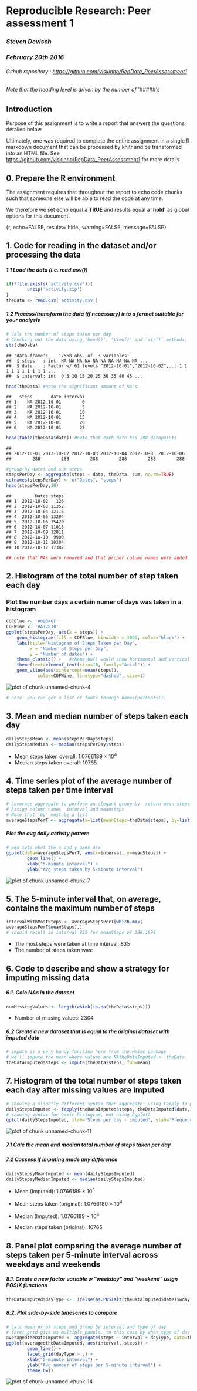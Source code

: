 # Reproducible Research: Peer assessment 1
### *Steven Devisch*
### *February 20th 2016*
###### Github repository : https://github.com/viskinho/RepData_PeerAssessment1
###### Note that the heading level is driven by the number of '#####'s
## Introduction
Purpose of this assignment is to write a report that answers the questions detailed below. 

Ultimately, one was required  to complete the entire assignment in a single R markdown document
that can be processed by knitr and be transformed into an HTML file.
See https://github.com/viskinho/RepData_PeerAssessment1 for more details

## 0. Prepare the R environment

The assignment requires that throughout the report to echo code chunks such that 
someone else will be able to read the code at any time. 

We therefore we set echo equal a **TRUE** and results equal a **'hold'** as 
global options for this document.  

{r, echo=FALSE, results='hide', warning=FALSE, message=FALSE}



## 1. Code for reading in the dataset and/or processing the data
##### 1.1 Load the data (i.e. read.csv())

```r
if(!file.exists('activity.csv')){
        unzip('activity.zip')
}
theData <- read.csv('activity.csv')
```
##### 1.2 Process/transform the data (if necessary) into a format suitable for your analysis

```r
# Calc the number of steps taken per day
# Checking out the data using 'head()', 'View()' and `str()` methods:
str(theData)
```

```
## 'data.frame':	17568 obs. of  3 variables:
##  $ steps   : int  NA NA NA NA NA NA NA NA NA NA ...
##  $ date    : Factor w/ 61 levels "2012-10-01","2012-10-02",..: 1 1 1 1 1 1 1 1 1 1 ...
##  $ interval: int  0 5 10 15 20 25 30 35 40 45 ...
```

```r
head(theData) #note the significant amount of NA's
```

```
##   steps       date interval
## 1    NA 2012-10-01        0
## 2    NA 2012-10-01        5
## 3    NA 2012-10-01       10
## 4    NA 2012-10-01       15
## 5    NA 2012-10-01       20
## 6    NA 2012-10-01       25
```

```r
head(table(theData$date)) #note that each date has 288 datapoints
```

```
## 
## 2012-10-01 2012-10-02 2012-10-03 2012-10-04 2012-10-05 2012-10-06 
##        288        288        288        288        288        288
```

```r
#group by dates and sum steps
stepsPerDay <- aggregate(steps ~ date, theData, sum, na.rm=TRUE) 
colnames(stepsPerDay) <- c("Dates", "steps")
head(stepsPerDay,10) 
```

```
##         Dates steps
## 1  2012-10-02   126
## 2  2012-10-03 11352
## 3  2012-10-04 12116
## 4  2012-10-05 13294
## 5  2012-10-06 15420
## 6  2012-10-07 11015
## 7  2012-10-09 12811
## 8  2012-10-10  9900
## 9  2012-10-11 10304
## 10 2012-10-12 17382
```

```r
## note that NAs were removed and that proper column names were added 
```
## 2. Histogram of the total number of step taken each day
### Plot the number days a certain numer of days was taken in a histogram


```r
COFBlue <- '#003A6F'
COFWine <- '#A12830'
ggplot(stepsPerDay, aes(x = steps)) + 
    geom_histogram(fill = COFBlue, binwidth = 1000, color="black") + 
    labs(title="Histogram of Steps Taken per Day", 
         x = "Number of Steps per Day", 
         y = "Number of dates") + 
    theme_classic() +   #theme_bw() would show horizontal and vertical guides; classic removes                         them
    theme(text=element_text(size=16, family="Arial")) +
    geom_vline(aes(xintercept=mean(steps)),
            color=COFWine, linetype="dashed", size=1)
```

![plot of chunk unnamed-chunk-4](figure/unnamed-chunk-4-1.png)

```r
# note: you can get a list of fonts through names(pdfFonts())         
```
## 3. Mean and median number of steps taken each day

```r
dailyStepsMean <- mean(stepsPerDay$steps)
dailyStepsMedian <- median(stepsPerDay$steps)
```
* Mean steps taken overall: 1.0766189 &times; 10<sup>4</sup>
* Median steps taken overall:  10765

## 4. Time series plot of the average number of steps taken per time interval

```r
# Leverage aggregate to perform an elegant group by  return mean steps for each interval
# Assign column names  interval and meansteps
# Note that 'by' must be a list
averageStepsPerT <- aggregate(x=list(meanSteps=theData$steps), by=list(interval=theData$interval), FUN=mean, na.rm=TRUE)
```

##### Plot the avg daily activity pattern

```r
# aes sets what the x and y axes are
ggplot(data=averageStepsPerT, aes(x=interval, y=meanSteps)) +
        geom_line() +
        xlab("5-minute interval") +
        ylab("Avg steps taken by 5-minute interval") 
```

![plot of chunk unnamed-chunk-7](figure/unnamed-chunk-7-1.png)

## 5. The 5-minute interval that, on average, contains the maximum number of steps

```r
intervalWithMostSteps <- averageStepsPerT[which.max(  
averageStepsPerT$meanSteps),]
# should result in interval 835 for meanSteps of 206.1698
```

* The most steps were taken at time interval: 835
* The number of steps taken was: 

## 6. Code to describe and show a strategy for imputing missing data
##### 6.1. Calc NAs in the dataset 

```r
numMissingValues <- length(which(is.na(theData$steps)))
```
* Number of missing values: 2304

##### 6.2 Create a new dataset that is equal to the original dataset with imputed data


```r
# impute is a very handy function here from the Hmisc package
# we'll impute the mean where values are NAtheDataImputed <- theData
theDataImputed$steps <- impute(theData$steps, fun=mean)
```

## 7. Histogram of the total number of steps taken each day after missing values are imputed

```r
# showing a slightly different syntax than aggregate: using tapply to perform the sum by date
dailyStepsImputed <- tapply(theDataImputed$steps, theDataImputed$date, sum)
# showing syntax for basic histogram, not using Ggplot2
qplot(dailyStepsImputed, xlab='Steps per day - imputed', ylab='Frequency using binwith 1500', binwidth=1500)
```

![plot of chunk unnamed-chunk-11](figure/unnamed-chunk-11-1.png)

##### 7.1 Calc the mean and median total number of steps taken per day
##### 7.2 Cassess if imputing made any difference

```r
dailyStepsyMeanImputed <- mean(dailyStepsImputed)
dailyStepsyMedianImputed <- median(dailyStepsImputed)
```
* Mean (Imputed): 1.0766189 &times; 10<sup>4</sup>
* Mean steps taken (original): 1.0766189 &times; 10<sup>4</sup>

* Median (Imputed):  1.0766189 &times; 10<sup>4</sup>
* Median steps taken (original):  10765

## 8. Panel plot comparing the average number of steps taken per 5-minute interval across weekdays and weekends
##### 8.1. Create a new factor variable w "weekday" and "weekend" usign POSIX functions
        

```r
theDataImputed$dayType <-  ifelse(as.POSIXlt(theDataImputed$date)$wday %in% c(0,6), 'weekend', 'weekday')
```

##### 8.2. Plot side-by-side timeseries to compare

```r
# calc mean nr of steps and group by interval and type of day
# facet_grid givs us multiple panels, in this case by what type of day the day was
averagedtheDataImputed <- aggregate(steps ~ interval + dayType, data=theDataImputed, mean)
ggplot(averagedtheDataImputed, aes(interval, steps)) + 
        geom_line() + 
        facet_grid(dayType ~ .) +
        xlab("5-minute interval") + 
        ylab("Avg number of steps per 5-minute interval") +
        theme_bw() 
```

![plot of chunk unnamed-chunk-14](figure/unnamed-chunk-14-1.png)
